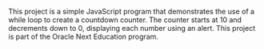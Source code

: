 This project is a simple JavaScript program that demonstrates the use of a while loop to create a countdown counter. The counter starts at 10 and decrements down to 0, displaying each number using an alert. This project is part of the Oracle Next Education program.